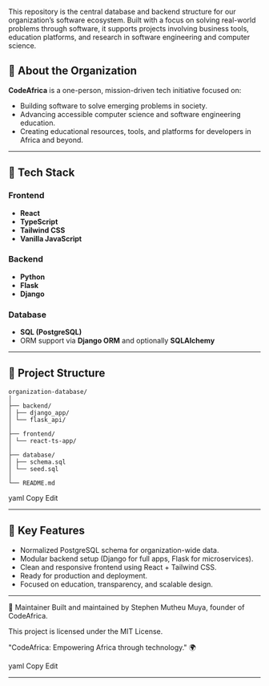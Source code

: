 
This repository is the central database and backend structure for our organization’s software ecosystem. Built with a focus on solving real-world problems through software, it supports projects involving business tools, education platforms, and research in software engineering and computer science.

## 🚀 About the Organization

**CodeAfrica** is a one-person, mission-driven tech initiative focused on:

- Building software to solve emerging problems in society.
- Advancing accessible computer science and software engineering education.
- Creating educational resources, tools, and platforms for developers in Africa and beyond.

---

## 🧱 Tech Stack

### Frontend

- **React**
- **TypeScript**
- **Tailwind CSS**
- **Vanilla JavaScript**

### Backend

- **Python**
- **Flask** 
- **Django** 

### Database

- **SQL (PostgreSQL)**
- ORM support via **Django ORM** and optionally **SQLAlchemy**

---

## 📁 Project Structure
```
organization-database/
│
├── backend/
│ ├── django_app/
│ └── flask_api/
│
├── frontend/
│ └── react-ts-app/
│
├── database/
│ ├── schema.sql
│ └── seed.sql
│
└── README.md
```
yaml
Copy
Edit

---

## 📌 Key Features

- Normalized PostgreSQL schema for organization-wide data.
- Modular backend setup (Django for full apps, Flask for microservices).
- Clean and responsive frontend using React + Tailwind CSS.
- Ready for production and deployment.
- Focused on education, transparency, and scalable design.

---



🙋 Maintainer
Built and maintained by Stephen Mutheu Muya, founder of CodeAfrica.


This project is licensed under the MIT License.

"CodeAfrica: Empowering Africa through technology." 🌍

yaml
Copy
Edit

---
